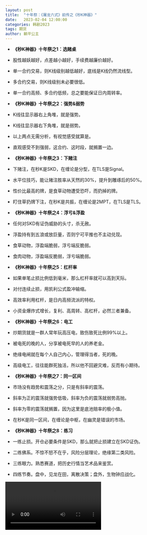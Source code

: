 ```yaml
---
layout: post
title:  "十年祭：《屠龙六式》前传之《秒K神器》"
date:   2023-02-04 12:00:00
categories: 韩剧2023
tags: 期货
author: 躺平公主
---
```

* **《秒K神器》十年祭之1：选赌桌**
* 股性越妖越好，点差越小越好，手续费越廉价越好。
* 单一合约交易，则K线级别越低越好，底线是K线仍然流线型。
* 多合约交易，则K线级别未必要很低。
* 单一合约高频、多合约低频，总之要能保证日内周转率。

* **《秒K神器》十年祭之2：强势&弱势**
* K线往显示器右上角堆，就是强势。
* K线往显示器右下角堆，就是弱势。
* 以上两点无需分析，有视觉感受就算是。
* 直观感受不到强弱，这合约、这时段，就搁置一边。

* **《秒K神器》十年祭之3：下赌注**
* 下赌注，在秒K是SKD，在缠论是分型，在TLS是Signal。
* 水平位技巧，能让赌注胜率从天然的30%，提升到雕琢后的50%。
* 性价比最高的牌，是食草动物遭受恐吓，而扔掉的牌。
* 盯住草扔牌下注，在秒K是共振，在缠论是2MPT，在TLS是TLS。

* **《秒K神器》十年祭之4：浮亏&浮盈**
* 任何对SKD有证伪威胁的头寸，杀无赦。
* 浮盈持有到五浪或放巨量，否则宁可平推也不主动兑现。
* 食草动物，浮盈端脆弱，浮亏端反脆弱。
* 食肉动物，浮盈端反脆弱，浮亏端脆弱。

* **《秒K神器》十年祭之5：杠杆率**
* 如果单笔止损比例低到毫米，那么杠杆率就可以高到天际。
* 对付连续止损，用凯利公式盈冲输缩。
* 高效率利用杠杆，是日内高频流派的特权。
* 小资金爆炸式增长，复利、高周转、高杠杆，必然三者兼备。

* **《秒K神器》十年祭之6：电工**
* 炒期货就是一群人常年玩高压电，致伤致死比例99%以上。
* 被电死的晚的人，分享被电死早的人的养老金。
* 绝缘电闸就在每个人自己内心，管理得当者，死的晚。
* 高级电工，往往能群死独活，所以他不回避灾难，反而有小期待。

* **《秒K神器》十年祭之7：同一区间**
* 市场没有趋势和震荡之分，只是有斜率的震荡。
* 斜率为正的震荡就强势低吸，斜率为负的震荡就弱势高抛。
* 斜率为零的震荡就搁置，因为这里是底池赔率的极小值。
* 在秒K是同一区间，在缠论是中枢，在幽灵是错误的市场。

* **《秒K神器》十年祭之8：练习**
* 一练止损。开仓必要条件是SKD，那么就把止损建立在SKD证伪。
* 二练佛系。不惊不怒不在乎，风险分层理论，绝缘第二类风险。
* 三练眼力。熟悉赛道，把历史行情当艺术品来鉴赏。
* 四练节奏。盘中，见龙在田，离散决策；盘外，生物钟应战化。

![image](https://vdn6.vzuu.com/SD/aa1e5f58-a78e-11ed-8e1d-ba30e3c03933-v1_f4_t2_MdEki6uB.mp4?pkey=AAV3UPdWfnabi_XPIU_qhVJIugFjJY5fufry2GImT5vnUMFbAqXQJo0_QgTPT2e0koCZtSDCDqWoW_8qs97VEBac&c=avc.1.1&f=mp4&pu=078babd7&bu=078babd7&expiration=1675853893&v=ks6)
